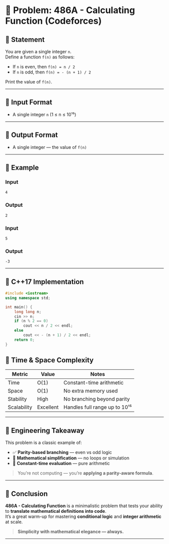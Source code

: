 # 🧮 Problem: 486A - Calculating Function (Codeforces)

## 📜 Statement

You are given a single integer `n`.  
Define a function `f(n)` as follows:

- If `n` is even, then `f(n) = n / 2`
- If `n` is odd, then `f(n) = - (n + 1) / 2`

Print the value of `f(n)`.

---

## 🔢 Input Format

- A single integer `n` (1 ≤ n ≤ 10¹⁵)

---

## 🎯 Output Format

- A single integer — the value of `f(n)`

---

## 🧠 Example

### Input
```
4
```

### Output
```
2
```

### Input
```
5
```

### Output
```
-3
```

---

## 🧱 C++17 Implementation

```cpp
#include <iostream>
using namespace std;

int main() {
    long long n;
    cin >> n;
    if (n % 2 == 0)
        cout << n / 2 << endl;
    else
        cout << - (n + 1) / 2 << endl;
    return 0;
}
```
## 🧮 Time & Space Complexity

| Metric      | Value     | Notes                          |
|-------------|-----------|--------------------------------|
| Time        | O(1)      | Constant-time arithmetic       |
| Space       | O(1)      | No extra memory used           |
| Stability   | High      | No branching beyond parity     |
| Scalability | Excellent | Handles full range up to 10¹⁵  |

---

## 🧠 Engineering Takeaway

This problem is a classic example of:

- ✅ **Parity-based branching** — even vs odd logic  
- 🧠 **Mathematical simplification** — no loops or simulation  
- 🚀 **Constant-time evaluation** — pure arithmetic

> You’re not computing — you’re **applying a parity-aware formula**.

---

## 🧩 Conclusion

**486A - Calculating Function** is a minimalistic problem that tests your ability to **translate mathematical definitions into code**.  
It’s a great warm-up for mastering **conditional logic** and **integer arithmetic** at scale.

> **Simplicity with mathematical elegance — always.**


---



